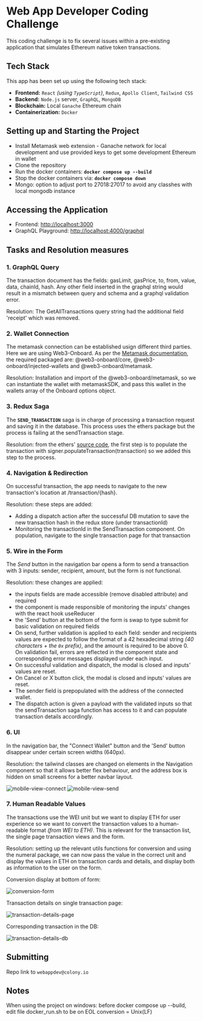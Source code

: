 # Web App Developer Coding Challenge

This coding challenge is to fix several issues within a pre-existing application that simulates Ethereum native token transactions.

## Tech Stack

This app has been set up using the following tech stack:

- **Frontend:** `React` _(using `TypeScript`)_, `Redux`, `Apollo Client`, `Tailwind CSS`
- **Backend:** `Node.js` server, `GraphQL`, `MongoDB`
- **Blockchain:** Local `Ganache` Ethereum chain
- **Containerization:** `Docker`

## Setting up and Starting the Project

- Install Metamask web extension - Ganache network for local development and use provided keys to get some development Ethereum in wallet
- Clone the repository
- Run the docker containers: **`docker compose up --build`**
- Stop the docker containers via: **`docker compose down`**
- Mongo: option to adjust port to 27018:27017 to avoid any classhes with local mongodb instance

## Accessing the Application

- Frontend: [http://localhost:3000](http://localhost:3000)
- GraphQL Playground: [http://localhost:4000/graphql](http://localhost:4000/graphql)

## Tasks and Resolution measures

### 1. GraphQL Query

The transaction document has the fields: gasLimit, gasPrice, to, from, value, data, chainId, hash. Any other field inserted in the graphql string would result in a mismatch between query and schema and a graphql validation error.

Resolution: The GetAllTransactions query string had the additional field 'receipt' which was removed.

### 2. Wallet Connection

The metamask connection can be established usign different third parties. Here we are using Web3-Onboard. As per the [Metamask documentation](https://docs.metamask.io/wallet/how-to/use-sdk/3rd-party-libraries/web3-onboard/), the required packaged are: @web3-onboard/core, @web3-onboard/injected-wallets and @web3-onboard/metamask.

Resolution: Installation and import of the @web3-onboard/metamask, so we can instantiate the wallet with metamaskSDK, and pass this wallet in the wallets array of the Onboard options object.

### 3. Redux Saga

The **`SEND_TRANSACTION`** saga is in charge of processing a transaction request and saving it in the database. This process uses the ethers package but the process is failing at the sendTransaction stage.

Resolution: from the ethers' [source code](https://github.com/ethers-io/ethers.js/blob/master/packages/abstract-signer/src.ts/index.ts), the first step is to populate the transaction with signer.populateTransaction(transaction) so we added this step to the process.

### 4. Navigation & Redirection

On successful transaction, the app needs to navigate to the new transaction's location at /transaction/{hash}.

Resolution: these steps are added:

- Adding a dispatch action after the successful DB mutation to save the new transaction hash in the redux store (under transactionId)
- Monitoring the transactionId in the SendTransaction component. On population, navigate to the single transaction page for that transaction

### 5. Wire in the Form

The _Send_ button in the navigation bar opens a form to send a transaction with 3 inputs: sender, recipient, amount, but the form is not functional.

Resolution: these changes are applied:

- the inputs fields are made accessible (remove disabled attribute) and required
- the component is made responsible of monitoring the inputs' changes with the react hook useReducer
- the 'Send' button at the bottom of the form is swap to type submit for basic validation on required fields
- On send, further validation is applied to each field: sender and recipients values are expected to follow the format of a 42 hexadecimal string _(40 characters + the `0x` prefix)_, and the amount is required to be above 0. On validation fail, errors are reflected in the component state and corresponding error messages displayed under each input.
- On successful validation and dispatch, the modal is closed and inputs' values are reset.
- On Cancel or X button click, the modal is closed and inputs' values are reset.
- The sender field is prepopulated with the address of the connected wallet.
- The dispatch action is given a payload with the validated inputs so that the sendTransaction saga function has access to it and can populate transaction details accordingly.

### 6. UI

In the navigation bar, the "Connect Wallet" button and the 'Send' button disappear under certain screen widths (640px).

Resolution: the tailwind classes are changed on elements in the Navigation component so that it allows better flex behaviour, and the address box is hidden on small screens for a better navbar layout.

![mobile-view-connect](image.png)
![mobile-view-send](image-1.png)

### 7. Human Readable Values

The transactions use the WEI unit but we want to display ETH for user experience so we want to convert the transaction values to a human-readable format _(from WEI to ETH)_. This is relevant for the transaction list, the single page transaction views and the form.

Resolution: setting up the relevant utils functions for conversion and using the numeral package, we can now pass the value in the correct unit and display the values in ETH on transaction cards and details, and display both as information to the user on the form.

Conversion display at bottom of form:

![conversion-form](image-2.png)

Transaction details on single transaction page:

![transaction-details-page](image-3.png)

Corresponding transaction in the DB:

![transaction-details-db](image-4.png)

## Submitting

Repo link to `webappdev@colony.io`

## Notes

When using the project on windows: before docker compose up --build, edit file docker_run.sh to be on EOL conversion = Unix(LF)
